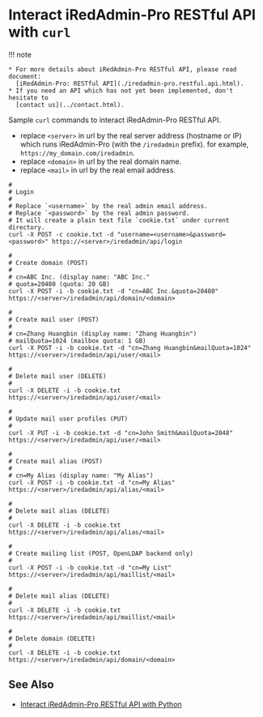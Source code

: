 # Interact iRedAdmin-Pro RESTful API with `curl`

!!! note

    * For more details about iRedAdmin-Pro RESTful API, please read document:
      [iRedAdmin-Pro: RESTful API](./iredadmin-pro.restful.api.html).
    * If you need an API which has not yet been implemented, don't hesitate to
      [contact us](../contact.html).

Sample `curl` commands to interact iRedAdmin-Pro RESTful API.

* replace `<server>` in url by the real server address (hostname or IP) which
  runs iRedAdmin-Pro (with the `/iredadmin` prefix). for example,
  `https://my_domain.com/iredadmin`.
* replace `<domain>` in url by the real domain name.
* replace `<mail>` in url by the real email address.

```
#
# Login
#
# Replace `<username>` by the real admin email address.
# Replace `<password>` by the real admin password.
# It will create a plain text file `cookie.txt` under current directory.
curl -X POST -c cookie.txt -d "username=<username>&password=<password>" https://<server>/iredadmin/api/login

#
# Create domain (POST)
#
# cn=ABC Inc. (display name: "ABC Inc."
# quota=20480 (quota: 20 GB)
curl -X POST -i -b cookie.txt -d "cn=ABC Inc.&quota=20480" https://<server>/iredadmin/api/domain/<domain>

#
# Create mail user (POST)
#
# cn=Zhang Huangbin (display name: "Zhang Huangbin")
# mailQuota=1024 (mailbox quota: 1 GB)
curl -X POST -i -b cookie.txt -d "cn=Zhang Huangbin&mailQuota=1024" https://<server>/iredadmin/api/user/<mail>

#
# Delete mail user (DELETE)
#
curl -X DELETE -i -b cookie.txt https://<server>/iredadmin/api/user/<mail>

#
# Update mail user profiles (PUT)
#
curl -X PUT -i -b cookie.txt -d "cn=John Smith&mailQuota=2048" https://<server>/iredadmin/api/user/<mail>

#
# Create mail alias (POST)
#
# cn=My Alias (display name: "My Alias")
curl -X POST -i -b cookie.txt -d "cn=My Alias" https://<server>/iredadmin/api/alias/<mail>

#
# Delete mail alias (DELETE)
#
curl -X DELETE -i -b cookie.txt https://<server>/iredadmin/api/alias/<mail>

#
# Create mailing list (POST, OpenLDAP backend only)
#
curl -X POST -i -b cookie.txt -d "cn=My List" https://<server>/iredadmin/api/maillist/<mail>

#
# Delete mail alias (DELETE)
#
curl -X DELETE -i -b cookie.txt https://<server>/iredadmin/api/maillist/<mail>

#
# Delete domain (DELETE)
#
curl -X DELETE -i -b cookie.txt https://<server>/iredadmin/api/domain/<domain>
```

## See Also

* [Interact iRedAdmin-Pro RESTful API with Python](./iredadmin-pro.restful.api.python.html)
